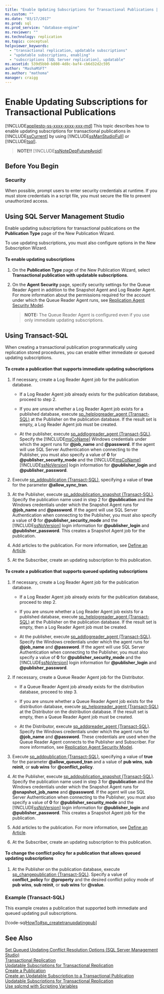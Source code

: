 ```yaml
---
title: "Enable Updating Subscriptions for Transactional Publications | Microsoft Docs"
ms.custom: ""
ms.date: "03/17/2017"
ms.prod: sql
ms.prod_service: "database-engine"
ms.reviewer: ""
ms.technology: replication
ms.topic: conceptual
helpviewer_keywords: 
  - "transactional replication, updatable subscriptions"
  - "updatable subscriptions, enabling"
  - "subscriptions [SQL Server replication], updatable"
ms.assetid: 539d5bb0-b808-4d8c-baf4-cb6d32d2c595
author: "MashaMSFT"
ms.author: "mathoma"
manager: craigg
---
```

# Enable Updating Subscriptions for Transactional Publications
[!INCLUDE[appliesto-ss-xxxx-xxxx-xxx-md](../../../includes/appliesto-ss-xxxx-xxxx-xxx-md.md)]
  This topic describes how to enable updating subscriptions for transactional publications in [!INCLUDE[ssCurrent](../../../includes/sscurrent-md.md)] by using [!INCLUDE[ssManStudioFull](../../../includes/ssmanstudiofull-md.md)] or [!INCLUDE[tsql](../../../includes/tsql-md.md)].  
  
> **NOTE!!** [!INCLUDE[ssNoteDepFutureAvoid](../../../includes/ssnotedepfutureavoid-md.md)]  
  

##  <a name="BeforeYouBegin"></a> Before You Begin  
  
###  <a name="Security"></a> Security  
 When possible, prompt users to enter security credentials at runtime. If you must store credentials in a script file, you must secure the file to prevent unauthorized access.  
  
##  <a name="SSMSProcedure"></a> Using SQL Server Management Studio  
 Enable updating subscriptions for transactional publications on the **Publication Type** page of the New Publication Wizard.  
  
 To use updating subscriptions, you must also configure options in the New Subscription Wizard.  
  
#### To enable updating subscriptions  
  
1.  On the **Publication Type** page of the New Publication Wizard, select **Transactional publication with updatable subscriptions**.  
  
2.  On the **Agent Security** page, specify security settings for the Queue Reader Agent in addition to the Snapshot Agent and Log Reader Agent. For more information about the permissions required for the account under which the Queue Reader Agent runs, see [Replication Agent Security Model](../../../relational-databases/replication/security/replication-agent-security-model.md).  
  
    > **NOTE:** The Queue Reader Agent is configured even if you use only immediate updating subscriptions.  
  
##  <a name="TsqlProcedure"></a> Using Transact-SQL  
 When creating a transactional publication programmatically using replication stored procedures, you can enable either immediate or queued updating subscriptions.  
  
#### To create a publication that supports immediate updating subscriptions  
  
1.  If necessary, create a Log Reader Agent job for the publication database.  
  
    -   If a Log Reader Agent job already exists for the publication database, proceed to step 2.  
  
    -   If you are unsure whether a Log Reader Agent job exists for a published database, execute [sp_helplogreader_agent &#40;Transact-SQL&#41;](../../../relational-databases/system-stored-procedures/sp-helplogreader-agent-transact-sql.md) at the Publisher on the publication database. If the result set is empty, a Log Reader Agent job must be created.  
  
    -   At the publisher, execute [sp_addlogreader_agent &#40;Transact-SQL&#41;](../../../relational-databases/system-stored-procedures/sp-addlogreader-agent-transact-sql.md). Specify the [!INCLUDE[msCoName](../../../includes/msconame-md.md)] Windows credentials under which the agent runs for **@job_name** and **@password**. If the agent will use SQL Server Authentication when connecting to the Publisher, you must also specify a value of **0** for **@publisher_security_mode** and the [!INCLUDE[msCoName](../../../includes/msconame-md.md)] [!INCLUDE[ssNoVersion](../../../includes/ssnoversion-md.md)] login information for **@publisher_login** and **@publisher_password**.  
  
2.  Execute [sp_addpublication &#40;Transact-SQL&#41;](../../../relational-databases/system-stored-procedures/sp-addpublication-transact-sql.md), specifying a value of **true** for the parameter **@allow_sync_tran**.  
  
3.  At the Publisher, execute [sp_addpublication_snapshot &#40;Transact-SQL&#41;](../../../relational-databases/system-stored-procedures/sp-addpublication-snapshot-transact-sql.md). Specify the publication name used in step 2 for **@publication** and the Windows credentials under which the Snapshot Agent runs for **@job_name** and **@password**. If the agent will use SQL Server Authentication when connecting to the Publisher, you must also specify a value of **0** for **@publisher_security_mode** and the [!INCLUDE[ssNoVersion](../../../includes/ssnoversion-md.md)] login information for **@publisher_login** and **@publisher_password**. This creates a Snapshot Agent job for the publication.  
  
4.  Add articles to the publication. For more information, see [Define an Article](../../../relational-databases/replication/publish/define-an-article.md).  
  
5.  At the Subscriber, create an updating subscription to this publication.   
  
#### To create a publication that supports queued updating subscriptions  
  
1.  If necessary, create a Log Reader Agent job for the publication database.  
  
    -   If a Log Reader Agent job already exists for the publication database, proceed to step 2.  
  
    -   If you are unsure whether a Log Reader Agent job exists for a published database, execute [sp_helplogreader_agent &#40;Transact-SQL&#41;](../../../relational-databases/system-stored-procedures/sp-helplogreader-agent-transact-sql.md) at the Publisher on the publication database. If the result set is empty, then a Log Reader Agent job must be created.  
  
    -   At the publisher, execute [sp_addlogreader_agent &#40;Transact-SQL&#41;](../../../relational-databases/system-stored-procedures/sp-addlogreader-agent-transact-sql.md). Specify the Windows credentials under which the agent runs for **@job_name** and **@password**. If the agent will use SQL Server Authentication when connecting to the Publisher, you must also specify a value of **0** for **@publisher_security_mode** and the [!INCLUDE[ssNoVersion](../../../includes/ssnoversion-md.md)] login information for **@publisher_login** and **@publisher_password**.  
  
2.  If necessary, create a Queue Reader Agent job for the Distributor.  
  
    -   If a Queue Reader Agent job already exists for the distribution database, proceed to step 3.  
  
    -   If you are unsure whether a Queue Reader Agent job exists for the distribution database, execute [sp_helpqreader_agent &#40;Transact-SQL&#41;](../../../relational-databases/system-stored-procedures/sp-helpqreader-agent-transact-sql.md) at the Distributor on the distribution database. If the result set is empty, then a Queue Reader Agent job must be created.  
  
    -   At the Distributor, execute [sp_addqreader_agent &#40;Transact-SQL&#41;](../../../relational-databases/system-stored-procedures/sp-addqreader-agent-transact-sql.md). Specify the Windows credentials under which the agent runs for **@job_name** and **@password**. These credentials are used when the Queue Reader Agent connects to the Publisher and Subscriber. For more information, see [Replication Agent Security Model](../../../relational-databases/replication/security/replication-agent-security-model.md).  
  
3.  Execute [sp_addpublication &#40;Transact-SQL&#41;](../../../relational-databases/system-stored-procedures/sp-addpublication-transact-sql.md), specifying a value of **true** for the parameter **@allow_queued_tran** and a value of **pub wins**, **sub reinit**, or **sub wins** for **@conflict_policy**.  
  
4.  At the Publisher, execute [sp_addpublication_snapshot (Transact-SQL)](../../../relational-databases/system-stored-procedures/sp-addpublication-snapshot-transact-sql.md). Specify the publication name used in step 3 for **@publication** and the Windows credentials under which the Snapshot Agent runs for **@snapshot_job_name** and **@password**. If the agent will use SQL Server Authentication when connecting to the Publisher, you must also specify a value of **0** for **@publisher_security_mode** and the [!INCLUDE[ssNoVersion](../../../includes/ssnoversion-md.md)] login information for **@publisher_login** and **@publisher_password**. This creates a Snapshot Agent job for the publication.  
  
5.  Add articles to the publication. For more information, see [Define an Article](../../../relational-databases/replication/publish/define-an-article.md).  
  
6.  At the Subscriber, create an updating subscription to this publication.  
  
#### To change the conflict policy for a publication that allows queued updating subscriptions  
  
1.  At the Publisher on the publication database, execute [sp_changepublication &#40;Transact-SQL&#41;](../../../relational-databases/system-stored-procedures/sp-changepublication-transact-sql.md). Specify a value of **conflict_policy** for **@property** and the desired conflict policy mode of **pub wins**, **sub reinit**, or **sub wins** for **@value**.  
  
###  <a name="TsqlExample"></a> Example (Transact-SQL)  
 This example creates a publication that supported both immediate and queued updating pull subscriptions.  
  
 [!code-sql[HowTo#sp_createtranupdatingpub](../../../relational-databases/replication/codesnippet/tsql/enable-updating-subscrip_1.sql)]  
  
## See Also  
 [Set Queued Updating Conflict Resolution Options &#40;SQL Server Management Studio&#41;](../../../relational-databases/replication/publish/create-an-updatable-subscription-to-a-transactional-publication.md)   
 [Transactional Replication](../../../relational-databases/replication/transactional/transactional-replication.md)   
 [Updatable Subscriptions for Transactional Replication](../../../relational-databases/replication/transactional/updatable-subscriptions-for-transactional-replication.md)   
 [Create a Publication](../../../relational-databases/replication/publish/create-a-publication.md)   
 [Create an Updatable Subscription to a Transactional Publication](create-an-updatable-subscription-to-a-transactional-publication.md)   
 [Updatable Subscriptions for Transactional Replication](../../../relational-databases/replication/transactional/updatable-subscriptions-for-transactional-replication.md)   
 [Use sqlcmd with Scripting Variables](../../../relational-databases/scripting/sqlcmd-use-with-scripting-variables.md)  
  
  
